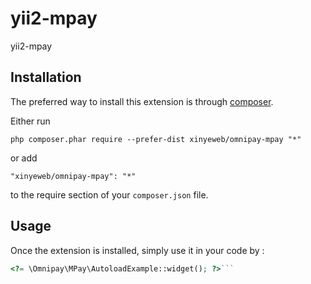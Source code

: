 yii2-mpay
=========
yii2-mpay

Installation
------------

The preferred way to install this extension is through [composer](http://getcomposer.org/download/).

Either run

```
php composer.phar require --prefer-dist xinyeweb/omnipay-mpay "*"
```

or add

```
"xinyeweb/omnipay-mpay": "*"
```

to the require section of your `composer.json` file.


Usage
-----

Once the extension is installed, simply use it in your code by  :

```php
<?= \Omnipay\MPay\AutoloadExample::widget(); ?>```